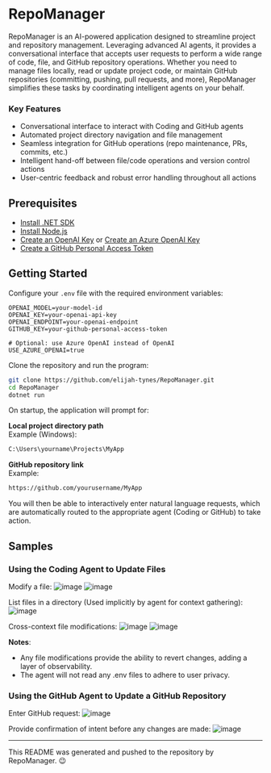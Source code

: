 # RepoManager
RepoManager is an AI-powered application designed to streamline project and repository management. Leveraging advanced AI agents, it provides a conversational interface that accepts user requests to perform a wide range of code, file, and GitHub repository operations. Whether you need to manage files locally, read or update project code, or maintain GitHub repositories (committing, pushing, pull requests, and more), RepoManager simplifies these tasks by coordinating intelligent agents on your behalf.

### Key Features
- Conversational interface to interact with Coding and GitHub agents  
- Automated project directory navigation and file management  
- Seamless integration for GitHub operations (repo maintenance, PRs, commits, etc.)  
- Intelligent hand-off between file/code operations and version control actions  
- User-centric feedback and robust error handling throughout all actions  

## Prerequisites

- [Install .NET SDK](https://dotnet.microsoft.com/en-us/download)
- [Install Node.js](https://nodejs.org/)
- [Create an OpenAI Key](https://platform.openai.com/account/api-keys) or [Create an Azure OpenAI Key](https://learn.microsoft.com/en-us/azure/cognitive-services/openai/quickstart?pivots=rest-api)
- [Create a GitHub Personal Access Token](https://github.com/settings/tokens)

## Getting Started

Configure your `.env` file with the required environment variables:
```env
OPENAI_MODEL=your-model-id
OPENAI_KEY=your-openai-api-key
OPENAI_ENDPOINT=your-openai-endpoint
GITHUB_KEY=your-github-personal-access-token

# Optional: use Azure OpenAI instead of OpenAI
USE_AZURE_OPENAI=true
```

Clone the repository and run the program:
```bash
git clone https://github.com/elijah-tynes/RepoManager.git
cd RepoManager
dotnet run
```

On startup, the application will prompt for:

**Local project directory path**  
Example (Windows):  
```bash
C:\Users\yourname\Projects\MyApp
```

**GitHub repository link**  
Example:  
```bash
https://github.com/yourusername/MyApp
```

You will then be able to interactively enter natural language requests, which are automatically routed to the appropriate agent (Coding or GitHub) to take action.

## Samples
### Using the Coding Agent to Update Files
Modify a file:
![image](https://github.com/user-attachments/assets/a21a8252-ebce-4c8b-859d-b133332b97ed)
![image](https://github.com/user-attachments/assets/24b29e6c-4c22-4a87-8a97-eaa192e460ad)

List files in a directory (Used implicitly by agent for context gathering):
![image](https://github.com/user-attachments/assets/dbba7ce8-91ae-4623-9a08-d766ef4e66ee)

Cross-context file modifications:
![image](https://github.com/user-attachments/assets/135163a6-cb25-439f-81a9-641811a5630a)
![image](https://github.com/user-attachments/assets/c17640c5-8427-4d5f-9c8f-6759aae8d0d0)

**Notes**: 
- Any file modifications provide the ability to revert changes, adding a layer of observability. 
- The agent will not read any .env files to adhere to user privacy.

### Using the GitHub Agent to Update a GitHub Repository
Enter GitHub request:
![image](https://github.com/user-attachments/assets/b31eee04-f124-4fc7-a865-ab6b58f7ea6d)

Provide confirmation of intent before any changes are made:
![image](https://github.com/user-attachments/assets/53210157-e9b3-4f1a-8a8d-66bb16a4879c)

---

This README was generated and pushed to the repository by RepoManager. 😉 

